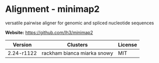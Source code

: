 # Alignment - minimap2

versatile pairwise aligner for genomic and spliced nucleotide sequences



**Website:** <https://github.com/lh3/minimap2>

| Version | Clusters | License |
| ------- | -------- | ------- |
| 2.24-r1122 | rackham bianca miarka snowy | MIT |
